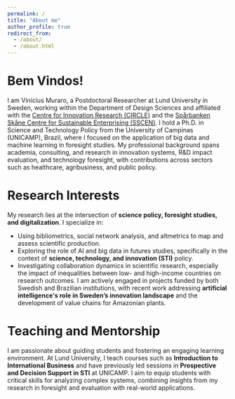 ```yaml
---
permalink: /
title: "About me"
author_profile: true
redirect_from: 
  - /about/
  - /about.html
---
```


# Bem Vindos!

I am Vinícius Muraro, a Postdoctoral Researcher at Lund University in Sweden, working within the Department of Design Sciences and affiliated with the [Centre for Innovation Research (CIRCLE)](https://www.circle.lu.se/) and the [Spårbanken Skåne Centre for Sustainable Enterprising (SSCEN)](https://www.lusem.lu.se/organisation/research-centres/sparbanken-skane-centre-sustainable-enterprising). I hold a Ph.D. in Science and Technology Policy from the University of Campinas (UNICAMP), Brazil, where I focused on the application of big data and machine learning in foresight studies. My professional background spans academia, consulting, and research in innovation systems, R&D impact evaluation, and technology foresight, with contributions across sectors such as healthcare, agribusiness, and public policy.

# Research Interests

My research lies at the intersection of **science policy, foresight studies, and digitalization**. I specialize in:
- Using bibliometrics, social network analysis, and altmetrics to map and assess scientific production.
- Exploring the role of AI and big data in futures studies, specifically in the context of **science, technology, and innovation (STI)** policy.
- Investigating collaboration dynamics in scientific research, especially the impact of inequalities between low- and high-income countries on research outcomes.
I am actively engaged in projects funded by both Swedish and Brazilian institutions, with recent work addressing **artificial intelligence's role in Sweden’s innovation landscape** and the development of value chains for Amazonian plants.

# Teaching and Mentorship

I am passionate about guiding students and fostering an engaging learning environment. At Lund University, I teach courses such as **Introduction to International Business** and have previously led sessions in **Prospective and Decision Support in STI** at UNICAMP. I aim to equip students with critical skills for analyzing complex systems, combining insights from my research in foresight and evaluation with real-world applications.